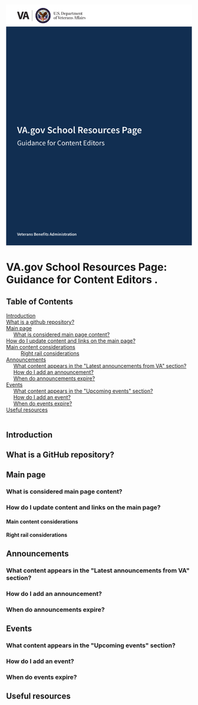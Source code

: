 
<kbd>![Content Editor Guide](content-editor-guide-images/cover.png)</kbd>

# VA.gov School Resources Page: Guidance for Content Editors . 


## Table of Contents


[Introduction]()  
[What is a github repository?]()  
[Main page]()  
     [What is considered main page content?]()	  
     [How do I update content and links on the main page?]()   
          [Main content considerations]()	  
          [Right rail considerations]()    	
[Announcements]()   
     [What content appears in the "Latest announcements from VA" section?]()  	 
     [How do I add an announcement?]()  	
     [When do announcements expire?]()  	
[Events]()  
     [What content appears in the "Upcoming events" section?]()     	
     [How do I add an event?]()   	 
     [When do events expire?]()   	
[Useful resources]()   	 
 
## Introduction

## What is a GitHub repository?

## Main page

### What is considered main page content?

### How do I update content and links on the main page?

#### Main content considerations

#### Right rail considerations

## Announcements

### What content appears in the "Latest announcements from VA" section?

### How do I add an announcement?

### When do announcements expire?

## Events

### What content appears in the "Upcoming events" section?

### How do I add an event?

### When do events expire?

## Useful resources


